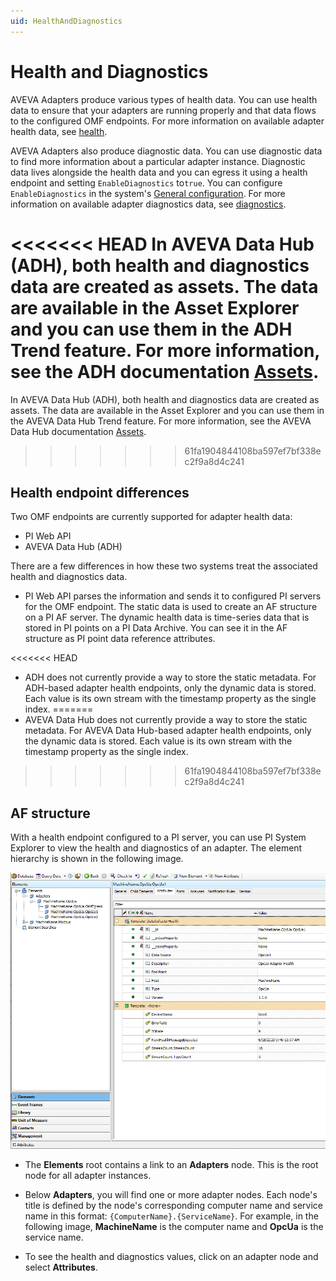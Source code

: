 ```yaml
---
uid: HealthAndDiagnostics
---
```


# Health and Diagnostics

AVEVA Adapters produce various types of health data. You can use health data to ensure that your adapters are running properly and that data flows to the configured OMF endpoints. For more information on available adapter health data, see [health](xref:AdapterHealth).

AVEVA Adapters also produce diagnostic data. You can use diagnostic data to find more information about a particular adapter instance. Diagnostic data lives alongside the health data and you can egress it using a health endpoint and setting `EnableDiagnostics` to`true`. You can configure `EnableDiagnostics` in the system's [General configuration](xref:GeneralConfiguration). For more information on available adapter diagnostics data, see [diagnostics](xref:AdapterDiagnostics).

<<<<<<< HEAD
In AVEVA Data Hub (ADH), both health and diagnostics data are created as assets. The data are available in the Asset Explorer and you can use them in the ADH Trend feature. For more information, see the ADH documentation [Assets](https://docs.osisoft.com/bundle/ocs/page/add-organize-data/organize-data/assets/asset-concept.html).
=======
In AVEVA Data Hub (ADH), both health and diagnostics data are created as assets. The data are available in the Asset Explorer and you can use them in the AVEVA Data Hub Trend feature. For more information, see the AVEVA Data Hub documentation [Assets](https://docs.osisoft.com/bundle/ocs/page/add-organize-data/organize-data/assets/asset-concept.html).
>>>>>>> 61fa1904844108ba597ef7bf338ec2f9a8d4c241

## Health endpoint differences

Two OMF endpoints are currently supported for adapter health data:

- PI Web API
- AVEVA Data Hub (ADH)

There are a few differences in how these two systems treat the associated health and diagnostics data.

- PI Web API parses the information and sends it to configured PI servers for the OMF endpoint. The static data is used to create an AF structure on a PI AF server. The dynamic health data is time-series data that is stored in PI points on a PI Data Archive. You can see it in the AF structure as PI point data reference attributes.

<<<<<<< HEAD
- ADH does not currently provide a way to store the static metadata. For ADH-based adapter health endpoints, only the dynamic data is stored. Each value is its own stream with the timestamp property as the single index.
=======
- AVEVA Data Hub does not currently provide a way to store the static metadata. For AVEVA Data Hub-based adapter health endpoints, only the dynamic data is stored. Each value is its own stream with the timestamp property as the single index.
>>>>>>> 61fa1904844108ba597ef7bf338ec2f9a8d4c241

## AF structure

With a health endpoint configured to a PI server, you can use PI System Explorer to view the health and diagnostics of an adapter. The element hierarchy is shown in the following image.

  ![AdapterHealthAFHierarchy](../images/adapter-health-af-hierarchy.png)

- The **Elements** root contains a link to an **Adapters** node. This is the root node for all adapter instances.
  
- Below **Adapters**, you will find one or more adapter nodes. Each node's title is defined by the node's corresponding computer name and service name in this format: `{ComputerName}.{ServiceName}`. For example, in the following image, **MachineName** is the computer name and **OpcUa** is the service name.
  
- To see the health and diagnostics values, click on an adapter node and select **Attributes**.

